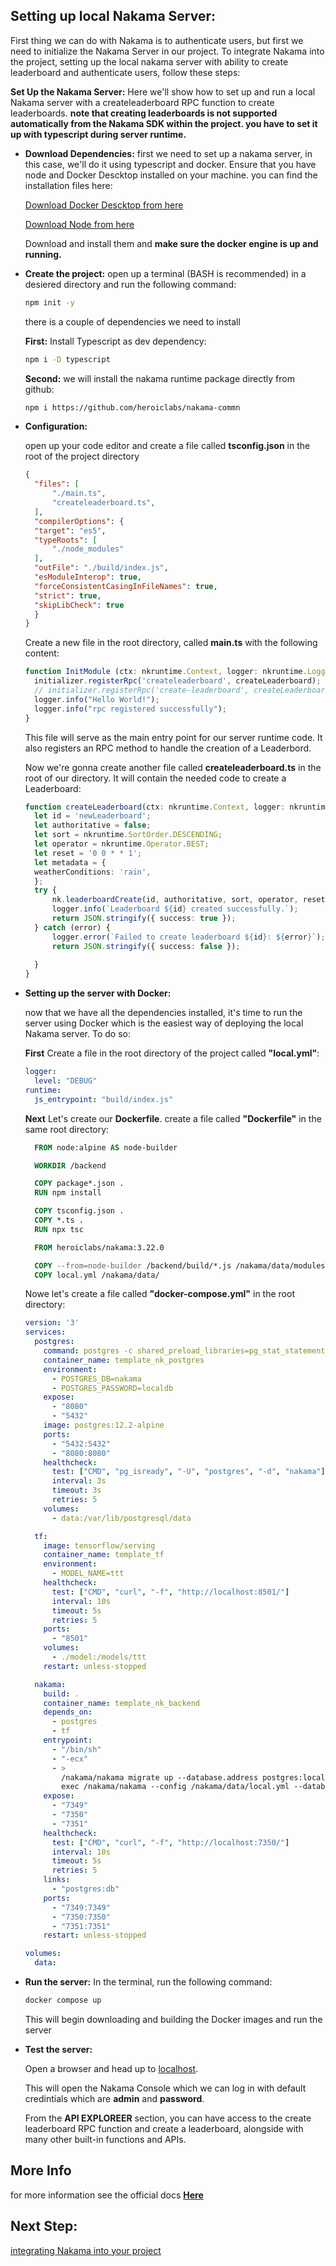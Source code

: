 ## Setting up local Nakama Server: ##
First thing we can do with Nakama is to authenticate users, but first we need to initialize the Nakama Server in our project. To integrate Nakama into the project, setting up the local nakama server with ability to create leaderboard and authenticate users, follow these steps:

**Set Up the Nakama Server:**
  Here we'll show how to set up and run a local Nakama server with a createleaderboard RPC function to create leaderboards.
  **note that creating leaderboards is not supported automatically from the Nakama SDK within the project. you have to set it up with typescript during server runtime.**

- **Download Dependencies:** 
first we need to set up a nakama server, in this case, we'll do it using typescript and docker.
Ensure that you have node and Docker Descktop installed on your machine. you can find the installation files here:

  [Download Docker Descktop from here](https://www.docker.com/products/docker-desktop/)

  [Download Node from here](https://nodejs.org/en/download)

  Download and install them and **make sure the docker engine is up and running.**

- **Create the project:**
  open up a terminal (BASH is recommended) in a desiered directory and run the following command:
  ~~~bash
  npm init -y
  ~~~
  there is a couple of dependencies we need to install

  **First:** Install Typescript as dev dependency:
  ~~~BASH
  npm i -D typescript
  ~~~
  **Second:** we will install the nakama runtime package directly from github:
  ~~~BASH
  npm i https://github.com/heroiclabs/nakama-commn
  ~~~


- **Configuration:** 

  open up your code editor and create a file called **tsconfig.json** in the root of the project directory
  ~~~json
  {
    "files": [
        "./main.ts",
        "createleaderboard.ts",
    ],
    "compilerOptions": {
    "target": "es5",
    "typeRoots": [
        "./node_modules"
    ],
    "outFile": "./build/index.js",
    "esModuleInterop": true,
    "forceConsistentCasingInFileNames": true,
    "strict": true,
    "skipLibCheck": true
    }
  }
  ~~~

  Create a new file in the root directory, called **main.ts** with the following content:
  ~~~ts
  function InitModule (ctx: nkruntime.Context, logger: nkruntime.Logger, nk: nkruntime.Nakama, initializer: nkruntime.Initializer) {
    initializer.registerRpc('createleaderboard', createLeaderboard);
    // initializer.registerRpc('create-leaderboard', createLeaderboard);
    logger.info("Hello World!");
    logger.info("rpc registered successfully");
  }
  ~~~
  This file will serve as the main entry point for our server runtime code. It also registers an RPC method to handle the creation of a Leaderbord.

  Now we're gonna create another file called **createleaderboard.ts** in the root of our directory. It will contain the needed code to create a Leaderboard:
  ~~~ts
  function createLeaderboard(ctx: nkruntime.Context, logger: nkruntime.Logger, nk: nkruntime.Nakama): string {
    let id = 'newLeaderboard';
    let authoritative = false;
    let sort = nkruntime.SortOrder.DESCENDING;
    let operator = nkruntime.Operator.BEST;
    let reset = '0 0 * * 1';
    let metadata = {
    weatherConditions: 'rain',
    };
    try {
        nk.leaderboardCreate(id, authoritative, sort, operator, reset, metadata, false); // 86400 seconds for DAILY
        logger.info(`Leaderboard ${id} created successfully.`);
        return JSON.stringify({ success: true });
    } catch (error) {
        logger.error(`Failed to create leaderboard ${id}: ${error}`);
        return JSON.stringify({ success: false });
        
    }
  }
  ~~~

- **Setting up the server with Docker:**

  now that we have all the dependencies installed, it's time to run the server using Docker which is the easiest way of deploying the local Nakama server. To do so:

  **First** Create a file in the root directory of the project called **"local.yml"**:
  ~~~yml
  logger:
    level: "DEBUG"
  runtime:
    js_entrypoint: "build/index.js"
  ~~~

  **Next** Let's create our **Dockerfile**. create a file called **"Dockerfile"** in the same root directory:
  ~~~Dockerfile
    FROM node:alpine AS node-builder

    WORKDIR /backend

    COPY package*.json .
    RUN npm install

    COPY tsconfig.json .
    COPY *.ts .
    RUN npx tsc

    FROM heroiclabs/nakama:3.22.0

    COPY --from=node-builder /backend/build/*.js /nakama/data/modules/build/
    COPY local.yml /nakama/data/
  ~~~

  Nowe let's create a file called **"docker-compose.yml"** in the root directory:
  ~~~yml
  version: '3'
  services:
    postgres:
      command: postgres -c shared_preload_libraries=pg_stat_statements -c pg_stat_statements.track=all
      container_name: template_nk_postgres
      environment:
        - POSTGRES_DB=nakama
        - POSTGRES_PASSWORD=localdb
      expose:
        - "8080"
        - "5432"
      image: postgres:12.2-alpine
      ports:
        - "5432:5432"
        - "8080:8080"
      healthcheck:
        test: ["CMD", "pg_isready", "-U", "postgres", "-d", "nakama"]
        interval: 3s
        timeout: 3s
        retries: 5
      volumes:
        - data:/var/lib/postgresql/data
  
    tf:
      image: tensorflow/serving
      container_name: template_tf
      environment:
        - MODEL_NAME=ttt
      healthcheck:
        test: ["CMD", "curl", "-f", "http://localhost:8501/"]
        interval: 10s
        timeout: 5s
        retries: 5
      ports:
        - "8501"
      volumes:
        - ./model:/models/ttt
      restart: unless-stopped
  
    nakama:
      build: .
      container_name: template_nk_backend
      depends_on:
        - postgres
        - tf
      entrypoint:
        - "/bin/sh"
        - "-ecx"
        - >
          /nakama/nakama migrate up --database.address postgres:localdb@postgres:5432/nakama?sslmode=disable &&
          exec /nakama/nakama --config /nakama/data/local.yml --database.address postgres:localdb@postgres:5432/nakama?sslmode=disable
      expose:
        - "7349"
        - "7350"
        - "7351"
      healthcheck:
        test: ["CMD", "curl", "-f", "http://localhost:7350/"]
        interval: 10s
        timeout: 5s
        retries: 5
      links:
        - "postgres:db"
      ports:
        - "7349:7349"
        - "7350:7350"
        - "7351:7351"
      restart: unless-stopped
  
  volumes:
    data:
  ~~~

- **Run the server:**
  In the terminal, run the following command:
  ~~~BASH
  docker compose up
  ~~~
  This will begin downloading and building the Docker images and run the server

- **Test the server:**

  Open a browser and head up to [localhost](http://localhost:7351/).

  This will open the Nakama Console which we can log in with default credintials which are **admin** and **password**.

  From the **API EXPLOREER** section, you can have access to the create leaderboard RPC function and create a leaderboard, alongside with many other built-in functions and APIs.

## More Info ##
  for more information see the official docs **[Here](https://heroiclabs.com/docs/nakama/server-framework/typescript-runtime/)**

## Next Step: ##
  [integrating Nakama into your project]()
